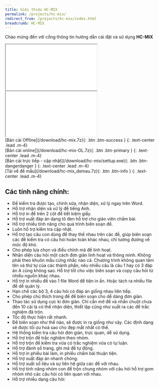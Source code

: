 ```yaml
---
title: Giới thiệu HC-MIX
permalink: /projects/hc-mix/
redirect_from: /projects/hc-mix/index.html
breadcrumb: HC-MIX
---
```


Chào mừng đến với cổng thông tin hướng dẫn cài đặt và sử dụng **HC-MIX**

<div class="container">
<div class="row">
<div class="col-sm"><div class="embed-responsive embed-responsive-16by9">
<iframe class="embed-responsive-item" src="//www.youtube.com/embed/YqRSaYvWhOY" allowfullscreen></iframe>
</div></div>
<div class="col-sm"><div class="embed-responsive embed-responsive-16by9">
<iframe class="embed-responsive-item" src="//www.youtube.com/embed/ukmHSUJFsG8" allowfullscreen></iframe>
</div></div>
</div>
<div class="row">
<div class="col-sm">
[Bản cài Offline](/download/hc-mix.7z){: .btn .btn-success }
{: .text-center .lead .m-4}
</div>
<div class="col-sm">
[Bản cài online]](/download/hc-mix-OL.7z){: .btn .btn-primary }
{: .text-center .lead .m-4}
</div>
<div class="col-sm">
[Bản cài trực tiếp - cập nhật](/download/hc-mix/settup.exe){: .btn .btn-dangerdanger }
{: .text-center .lead .m-4}
</div>
<div class="col-sm">
[Tải về đề mẫu](/download/hc-mix_demau.7z){: .btn .btn-info }
{: .text-center .lead .m-4}
</div>
</div>
</div>

## Các tính năng chính:

- Đề kiểm tra được tạo, chỉnh sửa, nhận diện, xử lý ngay trên Word.
- Hỗ trợ nhận diện và xử lý đề tiếng Anh.
- Hỗ trợ in đề trên 2 cột để tiết kiệm giấy.
- Hỗ trợ xuất đáp án dạng tô đen hỗ trợ cho giáo viên chấm bài. 
- Hỗ trợ nhiều tính năng cho quá trình biên soạn đề.
- Luôn hỗ trợ kiểm tra cập nhật. 
- Hỗ trợ tạo câu con dùng để thay thế nhau trên các đề, giúp biên soạn các đề kiểm tra có câu hỏi hoàn toàn khác nhau, chỉ tương đương về mức độ khó.
- Cho phép lựa chọn và điều chỉnh mã đề linh hoạt.
- Nhận diện câu hỏi một cách đơn giản linh hoạt và thông minh. Không phải theo khuôn mẫu cứng nhắc nào cả. Chương trình không quan tâm tên và thứ tự của các thành phần, nêu nhiều câu là câu 1 hay có 3 đáp án A cũng không sao. Hỗ trợ tốt cho việc biên soạn và copy câu hỏi từ nhiều nguồn khác nhau.
- Hỗ trợ in nhiều đề vào 1 file Word để tiện in ấn. Hoặc tách ra nhiều file để dễ quản lý.
- Hạn chế các bộ 3, 4 câu hỏi có đáp án giống nhau liên tiếp.
- Cho phép chú thích trong đề để biên soạn cho dễ dàng đơn giản.
- Thao tác sử dụng cực kì đơn giản. Chỉ cần mở đề và nhấn chuột chưa đến 10 cái là có thể nhận diện, thiết lập cũng như xuất ra các đề trắc nghiệm đã trộn.
- Tốc độ thực hiện rất nhanh.
- Đề biên soạn như thế nào, sẽ được in ra giống như vậy. Các định dạng sẽ được tối ưu hoá sao cho đẹp mắt nhất có thể. 
- Hệ thống kiểm tra câu hỏi đơn giản, trực quan, dễ sử dụng. 
- Hỗ trợ trộn đề trắc nghiệm theo nhóm.
- Hỗ trợ trộn đề kiểm tra vừa có trắc nghiệm vừa có tự luận.
- Hỗ trợ đánh số trang, ghi mã đề tự động.
- Hỗ trợ in phiếu bài làm, in phiếu chấm bài thuận tiện.
- Hỗ trợ xuất đáp án nhanh chóng.
- Hỗ trợ xuất số liệu và sự liên hệ giữa các đề với nhau.
- Hỗ trợ tính năng nhóm con để trộn chung nhóm với câu hỏi hỗ trợ gom nhóm nhỏ các câu hỏi có liên quan với nhau.
- Hỗ trợ nhiều dạng câu hỏi: